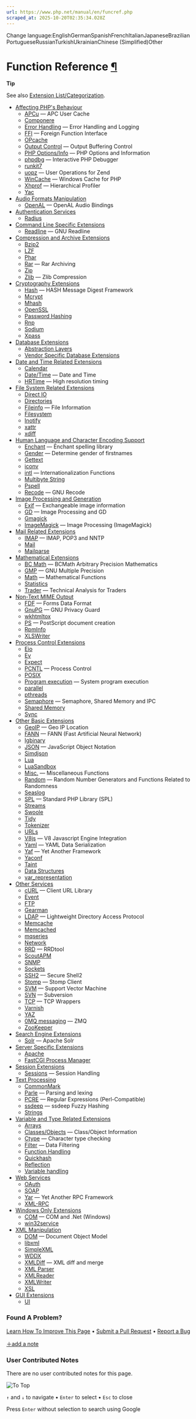 ```yaml
---
url: https://www.php.net/manual/en/funcref.php
scraped_at: 2025-10-20T02:35:34.028Z
---
```


Change language:EnglishGermanSpanishFrenchItalianJapaneseBrazilian PortugueseRussianTurkishUkrainianChinese (Simplified)Other

# Function Reference [¶](https://www.php.net/manual/en/funcref.php\#funcref)

**Tip**

See also [Extension List/Categorization](https://www.php.net/manual/en/extensions.php).


- [Affecting PHP's Behaviour](https://www.php.net/manual/en/refs.basic.php.php)
  - [APCu](https://www.php.net/manual/en/book.apcu.php) — APC User Cache
  - [Componere](https://www.php.net/manual/en/book.componere.php)
  - [Error Handling](https://www.php.net/manual/en/book.errorfunc.php) — Error Handling and Logging
  - [FFI](https://www.php.net/manual/en/book.ffi.php) — Foreign Function Interface
  - [OPcache](https://www.php.net/manual/en/book.opcache.php)
  - [Output Control](https://www.php.net/manual/en/book.outcontrol.php) — Output Buffering Control
  - [PHP Options/Info](https://www.php.net/manual/en/book.info.php) — PHP Options and Information
  - [phpdbg](https://www.php.net/manual/en/book.phpdbg.php) — Interactive PHP Debugger
  - [runkit7](https://www.php.net/manual/en/book.runkit7.php)
  - [uopz](https://www.php.net/manual/en/book.uopz.php) — User Operations for Zend
  - [WinCache](https://www.php.net/manual/en/book.wincache.php) — Windows Cache for PHP
  - [Xhprof](https://www.php.net/manual/en/book.xhprof.php) — Hierarchical Profiler
  - [Yac](https://www.php.net/manual/en/book.yac.php)
- [Audio Formats Manipulation](https://www.php.net/manual/en/refs.utilspec.audio.php)
  - [OpenAL](https://www.php.net/manual/en/book.openal.php) — OpenAL Audio Bindings
- [Authentication Services](https://www.php.net/manual/en/refs.remote.auth.php)
  - [Radius](https://www.php.net/manual/en/book.radius.php)
- [Command Line Specific Extensions](https://www.php.net/manual/en/refs.utilspec.cmdline.php)
  - [Readline](https://www.php.net/manual/en/book.readline.php) — GNU Readline
- [Compression and Archive Extensions](https://www.php.net/manual/en/refs.compression.php)
  - [Bzip2](https://www.php.net/manual/en/book.bzip2.php)
  - [LZF](https://www.php.net/manual/en/book.lzf.php)
  - [Phar](https://www.php.net/manual/en/book.phar.php)
  - [Rar](https://www.php.net/manual/en/book.rar.php) — Rar Archiving
  - [Zip](https://www.php.net/manual/en/book.zip.php)
  - [Zlib](https://www.php.net/manual/en/book.zlib.php) — Zlib Compression
- [Cryptography Extensions](https://www.php.net/manual/en/refs.crypto.php)
  - [Hash](https://www.php.net/manual/en/book.hash.php) — HASH Message Digest Framework
  - [Mcrypt](https://www.php.net/manual/en/book.mcrypt.php)
  - [Mhash](https://www.php.net/manual/en/book.mhash.php)
  - [OpenSSL](https://www.php.net/manual/en/book.openssl.php)
  - [Password Hashing](https://www.php.net/manual/en/book.password.php)
  - [Rnp](https://www.php.net/manual/en/book.rnp.php)
  - [Sodium](https://www.php.net/manual/en/book.sodium.php)
  - [Xpass](https://www.php.net/manual/en/book.xpass.php)
- [Database Extensions](https://www.php.net/manual/en/refs.database.php)
  - [Abstraction Layers](https://www.php.net/manual/en/refs.database.abstract.php)
  - [Vendor Specific Database Extensions](https://www.php.net/manual/en/refs.database.vendors.php)
- [Date and Time Related Extensions](https://www.php.net/manual/en/refs.calendar.php)
  - [Calendar](https://www.php.net/manual/en/book.calendar.php)
  - [Date/Time](https://www.php.net/manual/en/book.datetime.php) — Date and Time
  - [HRTime](https://www.php.net/manual/en/book.hrtime.php) — High resolution timing
- [File System Related Extensions](https://www.php.net/manual/en/refs.fileprocess.file.php)
  - [Direct IO](https://www.php.net/manual/en/book.dio.php)
  - [Directories](https://www.php.net/manual/en/book.dir.php)
  - [Fileinfo](https://www.php.net/manual/en/book.fileinfo.php) — File Information
  - [Filesystem](https://www.php.net/manual/en/book.filesystem.php)
  - [Inotify](https://www.php.net/manual/en/book.inotify.php)
  - [xattr](https://www.php.net/manual/en/book.xattr.php)
  - [xdiff](https://www.php.net/manual/en/book.xdiff.php)
- [Human Language and Character Encoding Support](https://www.php.net/manual/en/refs.international.php)
  - [Enchant](https://www.php.net/manual/en/book.enchant.php) — Enchant spelling library
  - [Gender](https://www.php.net/manual/en/book.gender.php) — Determine gender of firstnames
  - [Gettext](https://www.php.net/manual/en/book.gettext.php)
  - [iconv](https://www.php.net/manual/en/book.iconv.php)
  - [intl](https://www.php.net/manual/en/book.intl.php) — Internationalization Functions
  - [Multibyte String](https://www.php.net/manual/en/book.mbstring.php)
  - [Pspell](https://www.php.net/manual/en/book.pspell.php)
  - [Recode](https://www.php.net/manual/en/book.recode.php) — GNU Recode
- [Image Processing and Generation](https://www.php.net/manual/en/refs.utilspec.image.php)
  - [Exif](https://www.php.net/manual/en/book.exif.php) — Exchangeable image information
  - [GD](https://www.php.net/manual/en/book.image.php) — Image Processing and GD
  - [Gmagick](https://www.php.net/manual/en/book.gmagick.php)
  - [ImageMagick](https://www.php.net/manual/en/book.imagick.php) — Image Processing (ImageMagick)
- [Mail Related Extensions](https://www.php.net/manual/en/refs.remote.mail.php)
  - [IMAP](https://www.php.net/manual/en/book.imap.php) — IMAP, POP3 and NNTP
  - [Mail](https://www.php.net/manual/en/book.mail.php)
  - [Mailparse](https://www.php.net/manual/en/book.mailparse.php)
- [Mathematical Extensions](https://www.php.net/manual/en/refs.math.php)
  - [BC Math](https://www.php.net/manual/en/book.bc.php) — BCMath Arbitrary Precision Mathematics
  - [GMP](https://www.php.net/manual/en/book.gmp.php) — GNU Multiple Precision
  - [Math](https://www.php.net/manual/en/book.math.php) — Mathematical Functions
  - [Statistics](https://www.php.net/manual/en/book.stats.php)
  - [Trader](https://www.php.net/manual/en/book.trader.php) — Technical Analysis for Traders
- [Non-Text MIME Output](https://www.php.net/manual/en/refs.utilspec.nontext.php)
  - [FDF](https://www.php.net/manual/en/book.fdf.php) — Forms Data Format
  - [GnuPG](https://www.php.net/manual/en/book.gnupg.php) — GNU Privacy Guard
  - [wkhtmltox](https://www.php.net/manual/en/book.wkhtmltox.php)
  - [PS](https://www.php.net/manual/en/book.ps.php) — PostScript document creation
  - [RpmInfo](https://www.php.net/manual/en/book.rpminfo.php)
  - [XLSWriter](https://www.php.net/manual/en/book.xlswriter.php)
- [Process Control Extensions](https://www.php.net/manual/en/refs.fileprocess.process.php)
  - [Eio](https://www.php.net/manual/en/book.eio.php)
  - [Ev](https://www.php.net/manual/en/book.ev.php)
  - [Expect](https://www.php.net/manual/en/book.expect.php)
  - [PCNTL](https://www.php.net/manual/en/book.pcntl.php) — Process Control
  - [POSIX](https://www.php.net/manual/en/book.posix.php)
  - [Program execution](https://www.php.net/manual/en/book.exec.php) — System program execution
  - [parallel](https://www.php.net/manual/en/book.parallel.php)
  - [pthreads](https://www.php.net/manual/en/book.pthreads.php)
  - [Semaphore](https://www.php.net/manual/en/book.sem.php) — Semaphore, Shared Memory and IPC
  - [Shared Memory](https://www.php.net/manual/en/book.shmop.php)
  - [Sync](https://www.php.net/manual/en/book.sync.php)
- [Other Basic Extensions](https://www.php.net/manual/en/refs.basic.other.php)
  - [GeoIP](https://www.php.net/manual/en/book.geoip.php) — Geo IP Location
  - [FANN](https://www.php.net/manual/en/book.fann.php) — FANN (Fast Artificial Neural Network)
  - [Igbinary](https://www.php.net/manual/en/book.igbinary.php)
  - [JSON](https://www.php.net/manual/en/book.json.php) — JavaScript Object Notation
  - [Simdjson](https://www.php.net/manual/en/book.simdjson.php)
  - [Lua](https://www.php.net/manual/en/book.lua.php)
  - [LuaSandbox](https://www.php.net/manual/en/book.luasandbox.php)
  - [Misc.](https://www.php.net/manual/en/book.misc.php) — Miscellaneous Functions
  - [Random](https://www.php.net/manual/en/book.random.php) — Random Number Generators and Functions Related to Randomness
  - [Seaslog](https://www.php.net/manual/en/book.seaslog.php)
  - [SPL](https://www.php.net/manual/en/book.spl.php) — Standard PHP Library (SPL)
  - [Streams](https://www.php.net/manual/en/book.stream.php)
  - [Swoole](https://www.php.net/manual/en/book.swoole.php)
  - [Tidy](https://www.php.net/manual/en/book.tidy.php)
  - [Tokenizer](https://www.php.net/manual/en/book.tokenizer.php)
  - [URLs](https://www.php.net/manual/en/book.url.php)
  - [V8js](https://www.php.net/manual/en/book.v8js.php) — V8 Javascript Engine Integration
  - [Yaml](https://www.php.net/manual/en/book.yaml.php) — YAML Data Serialization
  - [Yaf](https://www.php.net/manual/en/book.yaf.php) — Yet Another Framework
  - [Yaconf](https://www.php.net/manual/en/book.yaconf.php)
  - [Taint](https://www.php.net/manual/en/book.taint.php)
  - [Data Structures](https://www.php.net/manual/en/book.ds.php)
  - [var\_representation](https://www.php.net/manual/en/book.var_representation.php)
- [Other Services](https://www.php.net/manual/en/refs.remote.other.php)
  - [cURL](https://www.php.net/manual/en/book.curl.php) — Client URL Library
  - [Event](https://www.php.net/manual/en/book.event.php)
  - [FTP](https://www.php.net/manual/en/book.ftp.php)
  - [Gearman](https://www.php.net/manual/en/book.gearman.php)
  - [LDAP](https://www.php.net/manual/en/book.ldap.php) — Lightweight Directory Access Protocol
  - [Memcache](https://www.php.net/manual/en/book.memcache.php)
  - [Memcached](https://www.php.net/manual/en/book.memcached.php)
  - [mqseries](https://www.php.net/manual/en/book.mqseries.php)
  - [Network](https://www.php.net/manual/en/book.network.php)
  - [RRD](https://www.php.net/manual/en/book.rrd.php) — RRDtool
  - [ScoutAPM](https://www.php.net/manual/en/book.scoutapm.php)
  - [SNMP](https://www.php.net/manual/en/book.snmp.php)
  - [Sockets](https://www.php.net/manual/en/book.sockets.php)
  - [SSH2](https://www.php.net/manual/en/book.ssh2.php) — Secure Shell2
  - [Stomp](https://www.php.net/manual/en/book.stomp.php) — Stomp Client
  - [SVM](https://www.php.net/manual/en/book.svm.php) — Support Vector Machine
  - [SVN](https://www.php.net/manual/en/book.svn.php) — Subversion
  - [TCP](https://www.php.net/manual/en/book.tcpwrap.php) — TCP Wrappers
  - [Varnish](https://www.php.net/manual/en/book.varnish.php)
  - [YAZ](https://www.php.net/manual/en/book.yaz.php)
  - [0MQ messaging](https://www.php.net/manual/en/book.zmq.php) — ZMQ
  - [ZooKeeper](https://www.php.net/manual/en/book.zookeeper.php)
- [Search Engine Extensions](https://www.php.net/manual/en/refs.search.php)
  - [Solr](https://www.php.net/manual/en/book.solr.php) — Apache Solr
- [Server Specific Extensions](https://www.php.net/manual/en/refs.utilspec.server.php)
  - [Apache](https://www.php.net/manual/en/book.apache.php)
  - [FastCGI Process Manager](https://www.php.net/manual/en/book.fpm.php)
- [Session Extensions](https://www.php.net/manual/en/refs.basic.session.php)
  - [Sessions](https://www.php.net/manual/en/book.session.php) — Session Handling
- [Text Processing](https://www.php.net/manual/en/refs.basic.text.php)
  - [CommonMark](https://www.php.net/manual/en/book.cmark.php)
  - [Parle](https://www.php.net/manual/en/book.parle.php) — Parsing and lexing
  - [PCRE](https://www.php.net/manual/en/book.pcre.php) — Regular Expressions (Perl-Compatible)
  - [ssdeep](https://www.php.net/manual/en/book.ssdeep.php) — ssdeep Fuzzy Hashing
  - [Strings](https://www.php.net/manual/en/book.strings.php)
- [Variable and Type Related Extensions](https://www.php.net/manual/en/refs.basic.vartype.php)
  - [Arrays](https://www.php.net/manual/en/book.array.php)
  - [Classes/Objects](https://www.php.net/manual/en/book.classobj.php) — Class/Object Information
  - [Ctype](https://www.php.net/manual/en/book.ctype.php) — Character type checking
  - [Filter](https://www.php.net/manual/en/book.filter.php) — Data Filtering
  - [Function Handling](https://www.php.net/manual/en/book.funchand.php)
  - [Quickhash](https://www.php.net/manual/en/book.quickhash.php)
  - [Reflection](https://www.php.net/manual/en/book.reflection.php)
  - [Variable handling](https://www.php.net/manual/en/book.var.php)
- [Web Services](https://www.php.net/manual/en/refs.webservice.php)
  - [OAuth](https://www.php.net/manual/en/book.oauth.php)
  - [SOAP](https://www.php.net/manual/en/book.soap.php)
  - [Yar](https://www.php.net/manual/en/book.yar.php) — Yet Another RPC Framework
  - [XML-RPC](https://www.php.net/manual/en/book.xmlrpc.php)
- [Windows Only Extensions](https://www.php.net/manual/en/refs.utilspec.windows.php)
  - [COM](https://www.php.net/manual/en/book.com.php) — COM and .Net (Windows)
  - [win32service](https://www.php.net/manual/en/book.win32service.php)
- [XML Manipulation](https://www.php.net/manual/en/refs.xml.php)
  - [DOM](https://www.php.net/manual/en/book.dom.php) — Document Object Model
  - [libxml](https://www.php.net/manual/en/book.libxml.php)
  - [SimpleXML](https://www.php.net/manual/en/book.simplexml.php)
  - [WDDX](https://www.php.net/manual/en/book.wddx.php)
  - [XMLDiff](https://www.php.net/manual/en/book.xmldiff.php) — XML diff and merge
  - [XML Parser](https://www.php.net/manual/en/book.xml.php)
  - [XMLReader](https://www.php.net/manual/en/book.xmlreader.php)
  - [XMLWriter](https://www.php.net/manual/en/book.xmlwriter.php)
  - [XSL](https://www.php.net/manual/en/book.xsl.php)
- [GUI Extensions](https://www.php.net/manual/en/refs.ui.php)
  - [UI](https://www.php.net/manual/en/book.ui.php)

### Found A Problem?

[Learn How To Improve This Page](https://github.com/php/doc-base/blob/master/README.md "This will take you to our contribution guidelines on GitHub")
•
[Submit a Pull Request](https://github.com/php/doc-base/blob/master/manual.xml)
•
[Report a Bug](https://github.com/php/doc-en/issues/new?body=From%20manual%20page:%20https:%2F%2Fphp.net%2Ffuncref%0A%0A---)

[＋add a note](https://www.php.net/manual/add-note.php?sect=funcref&repo=en&redirect=https://www.php.net/manual/en/funcref.php)

### User Contributed Notes

There are no user contributed notes for this page.

![To Top](https://www.php.net/images/to-top@2x.png)

`↑` and `↓` to navigate •
`Enter` to select •
`Esc` to close


Press `Enter` without
selection to search using Google